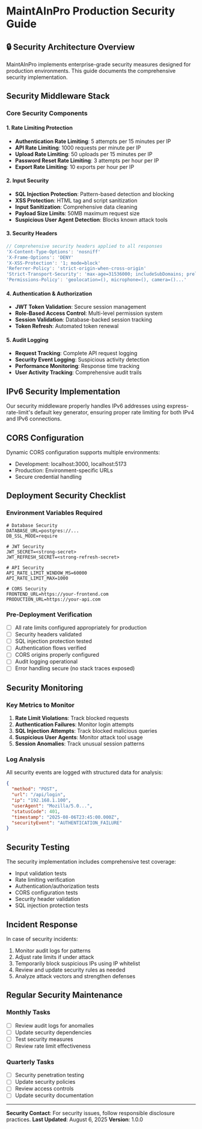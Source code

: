 # MaintAInPro Production Security Guide

## 🔒 Security Architecture Overview

MaintAInPro implements enterprise-grade security measures designed for production environments. This guide documents the comprehensive security implementation.

## Security Middleware Stack

### Core Security Components

#### 1. Rate Limiting Protection
- **Authentication Rate Limiting**: 5 attempts per 15 minutes per IP
- **API Rate Limiting**: 1000 requests per minute per IP  
- **Upload Rate Limiting**: 50 uploads per 15 minutes per IP
- **Password Reset Rate Limiting**: 3 attempts per hour per IP
- **Export Rate Limiting**: 10 exports per hour per IP

#### 2. Input Security
- **SQL Injection Protection**: Pattern-based detection and blocking
- **XSS Protection**: HTML tag and script sanitization
- **Input Sanitization**: Comprehensive data cleaning
- **Payload Size Limits**: 50MB maximum request size
- **Suspicious User Agent Detection**: Blocks known attack tools

#### 3. Security Headers
```typescript
// Comprehensive security headers applied to all responses
'X-Content-Type-Options': 'nosniff'
'X-Frame-Options': 'DENY'
'X-XSS-Protection': '1; mode=block'
'Referrer-Policy': 'strict-origin-when-cross-origin'
'Strict-Transport-Security': 'max-age=31536000; includeSubDomains; preload'
'Permissions-Policy': 'geolocation=(), microphone=(), camera=()...'
```

#### 4. Authentication & Authorization
- **JWT Token Validation**: Secure session management
- **Role-Based Access Control**: Multi-level permission system
- **Session Validation**: Database-backed session tracking
- **Token Refresh**: Automated token renewal

#### 5. Audit Logging
- **Request Tracking**: Complete API request logging
- **Security Event Logging**: Suspicious activity detection
- **Performance Monitoring**: Response time tracking
- **User Activity Tracking**: Comprehensive audit trails

## IPv6 Security Implementation

Our security middleware properly handles IPv6 addresses using express-rate-limit's default key generator, ensuring proper rate limiting for both IPv4 and IPv6 connections.

## CORS Configuration

Dynamic CORS configuration supports multiple environments:
- Development: localhost:3000, localhost:5173
- Production: Environment-specific URLs
- Secure credential handling

## Deployment Security Checklist

### Environment Variables Required
```env
# Database Security
DATABASE_URL=postgres://...
DB_SSL_MODE=require

# JWT Security  
JWT_SECRET=<strong-secret>
JWT_REFRESH_SECRET=<strong-refresh-secret>

# API Security
API_RATE_LIMIT_WINDOW_MS=60000
API_RATE_LIMIT_MAX=1000

# CORS Security
FRONTEND_URL=https://your-frontend.com
PRODUCTION_URL=https://your-api.com
```

### Pre-Deployment Verification
- [ ] All rate limits configured appropriately for production
- [ ] Security headers validated
- [ ] SQL injection protection tested
- [ ] Authentication flows verified
- [ ] CORS origins properly configured
- [ ] Audit logging operational
- [ ] Error handling secure (no stack traces exposed)

## Security Monitoring

### Key Metrics to Monitor
1. **Rate Limit Violations**: Track blocked requests
2. **Authentication Failures**: Monitor login attempts
3. **SQL Injection Attempts**: Track blocked malicious queries
4. **Suspicious User Agents**: Monitor attack tool usage
5. **Session Anomalies**: Track unusual session patterns

### Log Analysis
All security events are logged with structured data for analysis:
```json
{
  "method": "POST",
  "url": "/api/login",
  "ip": "192.168.1.100",
  "userAgent": "Mozilla/5.0...",
  "statusCode": 401,
  "timestamp": "2025-08-06T23:45:00.000Z",
  "securityEvent": "AUTHENTICATION_FAILURE"
}
```

## Security Testing

The security implementation includes comprehensive test coverage:
- Input validation tests
- Rate limiting verification  
- Authentication/authorization tests
- CORS configuration tests
- Security header validation
- SQL injection protection tests

## Incident Response

In case of security incidents:
1. Monitor audit logs for patterns
2. Adjust rate limits if under attack
3. Temporarily block suspicious IPs using IP whitelist
4. Review and update security rules as needed
5. Analyze attack vectors and strengthen defenses

## Regular Security Maintenance

### Monthly Tasks
- [ ] Review audit logs for anomalies
- [ ] Update security dependencies
- [ ] Test security measures
- [ ] Review rate limit effectiveness

### Quarterly Tasks  
- [ ] Security penetration testing
- [ ] Update security policies
- [ ] Review access controls
- [ ] Update security documentation

---

**Security Contact**: For security issues, follow responsible disclosure practices.
**Last Updated**: August 6, 2025
**Version**: 1.0.0
